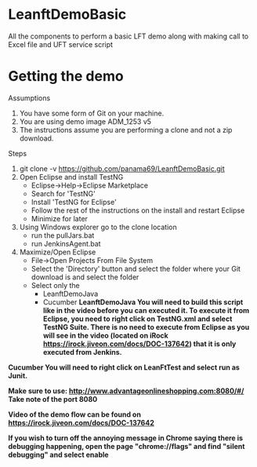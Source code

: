 # LeanftDemoBasic
All the components to perform a basic LFT demo along with making call to Excel file and UFT service script

# Getting the demo
Assumptions
  1) You have some form of Git on your machine.
  2) You are using demo image ADM_1253 v5
  3) The instructions assume you are performing a clone and not a zip download.

Steps
1) git clone -v https://github.com/panama69/LeanftDemoBasic.git
2) Open Eclipse and install TestNG
    * Eclipse->Help->Eclipse Marketplace
    * Search for 'TestNG'
    * Install 'TestNG for Eclipse'
    * Follow the rest of the instructions on the install and restart Eclipse
    * Minimize for later
3) Using Windows explorer go to the clone location
    * run the pullJars.bat
    * run JenkinsAgent.bat
4) Maximize/Open Eclipse
    * File->Open Projects From File System
    * Select the 'Directory' button and select the folder where your Git download is and select the folder
    * Select only the
        - LeanftDemoJava
        - Cucumber
<b>LeanftDemoJava<b>
You will need to build this script like in the video before you can executed it.
To execute it from Eclipse, you need to right click on TestNG.xml and select TestNG Suite.
There is no need to execute from Eclipse as you will see in the video (located on iRock https://irock.jiveon.com/docs/DOC-137642) that it is only executed from Jenkins.

<b>Cucumber</b>
You will need to right click on LeanFtTest and select run as Junit.

Make sure to use: http://www.advantageonlineshopping.com:8080/#/
  <b>Take note of the port 8080<b>

Video of the demo flow can be found on https://irock.jiveon.com/docs/DOC-137642

If you wish to turn off the annoying message in Chrome saying there is debugging happening, open the page "chrome://flags" and find "silent debugging" and select enable
